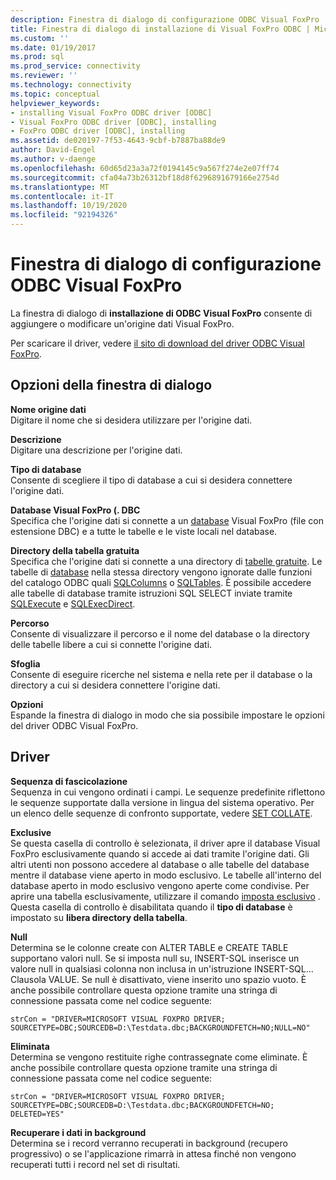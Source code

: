 ```yaml
---
description: Finestra di dialogo di configurazione ODBC Visual FoxPro
title: Finestra di dialogo di installazione di Visual FoxPro ODBC | Microsoft Docs
ms.custom: ''
ms.date: 01/19/2017
ms.prod: sql
ms.prod_service: connectivity
ms.reviewer: ''
ms.technology: connectivity
ms.topic: conceptual
helpviewer_keywords:
- installing Visual FoxPro ODBC driver [ODBC]
- Visual FoxPro ODBC driver [ODBC], installing
- FoxPro ODBC driver [ODBC], installing
ms.assetid: de020197-7f53-4643-9cbf-b7887ba88de9
author: David-Engel
ms.author: v-daenge
ms.openlocfilehash: 60d65d23a3a72f0194145c9a567f274e2e07ff74
ms.sourcegitcommit: cfa04a73b26312bf18d8f6296891679166e2754d
ms.translationtype: MT
ms.contentlocale: it-IT
ms.lasthandoff: 10/19/2020
ms.locfileid: "92194326"
---
```

# <a name="odbc-visual-foxpro-setup-dialog-box"></a>Finestra di dialogo di configurazione ODBC Visual FoxPro
La finestra di dialogo di **installazione di ODBC Visual FoxPro** consente di aggiungere o modificare un'origine dati Visual FoxPro.  
  
 Per scaricare il driver, vedere [il sito di download del driver ODBC Visual FoxPro](/previous-versions/visualstudio/foxpro/mt490121(v=msdn.10)).  
  
## <a name="dialog-box-options"></a>Opzioni della finestra di dialogo  
 **Nome origine dati**  
 Digitare il nome che si desidera utilizzare per l'origine dati.  
  
 **Descrizione**  
 Digitare una descrizione per l'origine dati.  
  
 **Tipo di database**  
 Consente di scegliere il tipo di database a cui si desidera connettere l'origine dati.  
  
 **Database Visual FoxPro (. DBC**  
 Specifica che l'origine dati si connette a un [database](../../odbc/microsoft/visual-foxpro-terminology.md) Visual FoxPro (file con estensione DBC) e a tutte le tabelle e le viste locali nel database.  
  
 **Directory della tabella gratuita**  
 Specifica che l'origine dati si connette a una directory di [tabelle gratuite](../../odbc/microsoft/visual-foxpro-terminology.md). Le tabelle di [database](../../odbc/microsoft/visual-foxpro-terminology.md) nella stessa directory vengono ignorate dalle funzioni del catalogo ODBC quali [SQLColumns](../../odbc/microsoft/sqlcolumns-visual-foxpro-odbc-driver.md) o [SQLTables](../../odbc/microsoft/sqltables-visual-foxpro-odbc-driver.md). È possibile accedere alle tabelle di database tramite istruzioni SQL SELECT inviate tramite [SQLExecute](../../odbc/microsoft/sqlexecute-visual-foxpro-odbc-driver.md) e [SQLExecDirect](../../odbc/microsoft/sqlexecdirect-visual-foxpro-odbc-driver.md).  
  
 **Percorso**  
 Consente di visualizzare il percorso e il nome del database o la directory delle tabelle libere a cui si connette l'origine dati.  
  
 **Sfoglia**  
 Consente di eseguire ricerche nel sistema e nella rete per il database o la directory a cui si desidera connettere l'origine dati.  
  
 **Opzioni**  
 Espande la finestra di dialogo in modo che sia possibile impostare le opzioni del driver ODBC Visual FoxPro.  
  
## <a name="driver"></a>Driver  
 **Sequenza di fascicolazione**  
 Sequenza in cui vengono ordinati i campi. Le sequenze predefinite riflettono le sequenze supportate dalla versione in lingua del sistema operativo. Per un elenco delle sequenze di confronto supportate, vedere [SET COLLATE](../../odbc/microsoft/set-collate-command.md).  
  
 **Exclusive**  
 Se questa casella di controllo è selezionata, il driver apre il database Visual FoxPro esclusivamente quando si accede ai dati tramite l'origine dati. Gli altri utenti non possono accedere al database o alle tabelle del database mentre il database viene aperto in modo esclusivo. Le tabelle all'interno del database aperto in modo esclusivo vengono aperte come condivise. Per aprire una tabella esclusivamente, utilizzare il comando [imposta esclusivo](../../odbc/microsoft/set-exclusive-command.md) . Questa casella di controllo è disabilitata quando il **tipo di database** è impostato su **libera directory della tabella**.  
  
 **Null**  
 Determina se le colonne create con ALTER TABLE e CREATE TABLE supportano valori null. Se si imposta null su, INSERT-SQL inserisce un valore null in qualsiasi colonna non inclusa in un'istruzione INSERT-SQL... Clausola VALUE. Se null è disattivato, viene inserito uno spazio vuoto. È anche possibile controllare questa opzione tramite una stringa di connessione passata come nel codice seguente:  
  
```  
strCon = "DRIVER=MICROSOFT VISUAL FOXPRO DRIVER;  
SOURCETYPE=DBC;SOURCEDB=D:\Testdata.dbc;BACKGROUNDFETCH=NO;NULL=NO"  
```  
  
 **Eliminata**  
 Determina se vengono restituite righe contrassegnate come eliminate. È anche possibile controllare questa opzione tramite una stringa di connessione passata come nel codice seguente:  
  
```  
strCon = "DRIVER=MICROSOFT VISUAL FOXPRO DRIVER;  
SOURCETYPE=DBC;SOURCEDB=D:\Testdata.dbc;BACKGROUNDFETCH=NO;  
DELETED=YES"  
```  
  
 **Recuperare i dati in background**  
 Determina se i record verranno recuperati in background (recupero progressivo) o se l'applicazione rimarrà in attesa finché non vengono recuperati tutti i record nel set di risultati.